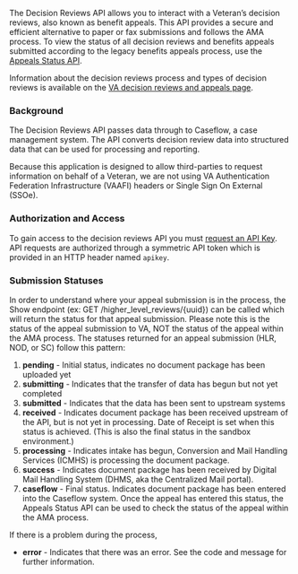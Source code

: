 The Decision Reviews API allows you to interact with a Veteran’s decision reviews, also known as benefit appeals. This API provides a secure and efficient alternative to paper or fax submissions and follows the AMA process. To view the status of all decision reviews and benefits appeals submitted according to the legacy benefits appeals process, use the [Appeals Status API](/explore/appeals/docs/appeals?version=current).

Information about the decision reviews process and types of decision reviews is available on the [VA decision reviews and appeals page](https://www.va.gov/decision-reviews/#request-a-decision-review-or-appeal).

### Background
The Decision Reviews API passes data through to Caseflow, a case management system. The API converts decision review data into structured data that can be used for processing and reporting.

Because this application is designed to allow third-parties to request information on behalf of a Veteran, we are not using VA Authentication Federation Infrastructure (VAAFI) headers or Single Sign On External (SSOe).

### Authorization and Access
To gain access to the decision reviews API you must [request an API Key](/apply). API requests are authorized through a symmetric API token which is provided in an HTTP header named `apikey`.

### Submission Statuses

In order to understand where your appeal submission is in the process, the Show endpoint (ex: GET /higher_level_reviews/{uuid}) can be called which will return the status for that appeal submission.  Please note this is the status of the appeal submission to VA, NOT the status of the appeal within the AMA process.
The statuses returned for an appeal submission (HLR, NOD, or SC) follow this pattern:

1. **pending** - Initial status, indicates no document package has been uploaded yet
1. **submitting** - Indicates that the transfer of data has begun but not yet completed
1. **submitted** - Indicates that the data has been sent to upstream systems
1. **received** - Indicates document package has been received upstream of the API, but is not yet in processing. Date of Receipt is set when this status is achieved. (This is also the final status in the sandbox environment.)
1. **processing** - Indicates intake has begun, Conversion and Mail Handling Services (ICMHS) is processing the document package.
1. **success** - Indicates document package has been received by Digital Mail Handling System (DHMS, aka the Centralized Mail portal).
1. **caseflow** - Final status. Indicates document package has been entered into the Caseflow system. Once the appeal has entered this status, the Appeals Status API can be used to check the status of the appeal within the AMA process.

If there is a problem during the process,

- **error** - Indicates that there was an error. See the code and message for further information.
